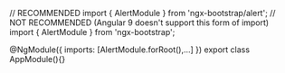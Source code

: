 // RECOMMENDED
import { AlertModule } from 'ngx-bootstrap/alert';
// NOT RECOMMENDED (Angular 9 doesn't support this form of import)
import { AlertModule } from 'ngx-bootstrap';

@NgModule({
  imports: [AlertModule.forRoot(),...]
})
export class AppModule(){}
